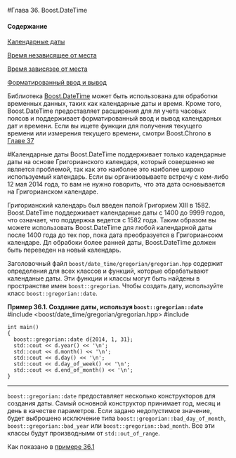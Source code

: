 #Глава 36. Boost.DateTime
#### Содержание 
[Календарные даты](#CalendarDates)

[Время независящее от места](https://theboostcpplibraries.com/boost.datetime-location-independent-times)

[Время зависязее от места](https://theboostcpplibraries.com/boost.datetime-location-dependent-times)

[Форматированный ввод и вывод](https://theboostcpplibraries.com/boost.datetime-formatted-input-and-output)

Библиотека [Boost.DateTime](http://www.boost.org/doc/libs/1_62_0/doc/html/date_time.html) может быть использована для обработки временных данных, таких как календарные даты и время. Кроме того, Boost.DateTime предоставляет расширения для ля учета часовых поясов и поддерживает форматированный ввод и вывод календарных дат и времени. Если вы ищете функции для получения текущего времени или измерения текущего времени, смотри Boost.Chrono в [Главе 37](https://theboostcpplibraries.com/boost.chrono)

<a name="CalendarDates"></a>
#Календарные даты 
Boost.DateTime поддерживает только кадендарные даты на основе Григорианского календаря, который совершенно не является проблемой, так как это наиболее это наиболее широко используемый календарь. Если вы организовываете встречу с кем-либо 12 мая 2014 года, то вам не нужно говорить, что эта дата основывается на Григорианском календаре. 

Григорианский календарь был введен папой Григорием XIII в 1582. Boost.DateTime поддерживает календарные даты с 1400 до 9999 годов, что означает, что поддержка ведется с 1582 года. Таким образом вы можете использовать Boost.DateTime для любой календарной даты после 1400 года до тех пор, пока дата преобразуется в Григориансокм календаре. Дл обрабоки более ранней даты, Boost.DateTime должен быть переведен на новый календарь. 

Заголовочный файл `boost/date_time/gregorian/gregorian.hpp` содержит определения для всех классов и функций, которые обрабатывают календаные даты. Эти функции и классы могут быть найдены в пространстве имен `boost::gregorian`. Чтобы создать дату, используйте класс `boost::gregorian::date`. 

<a name="example"></a>
**Пример 36.1. Создание даты, используя `boost::gregorian::date`**
    #include <boost/date_time/gregorian/gregorian.hpp>
    #include <iostream>

    int main()
    {
      boost::gregorian::date d{2014, 1, 31};
      std::cout << d.year() << '\n';
      std::cout << d.month() << '\n';
      std::cout << d.day() << '\n';
      std::cout << d.day_of_week() << '\n';
      std::cout << d.end_of_month() << '\n';
    } 
---
`boost::gregorian::date` предоставляет несколько конструкторов для создания даты. Самый основной конструктор принимает год, месяц и день в качестве параметров. Если задано недопустимое значение, будет выброшено исключение типа `boost::gregorian::bad_day_of_month`, `boost::gregorian::bad_year` или `boost::gregorian::bad_month`. Все эти классы будут производными от `std::out_of_range`. 

Как показано в [примере 36.1](#example) 
